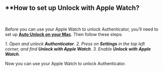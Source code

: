 <!-- 
---
title: How to set up **Unlock with Apple Watch?
--- 
-->

## **How to set up **Unlock with Apple Watch?**

<br />

Before you can use your Apple Watch to unlock Authenticator, you’ll need to set up [**Auto Unlock on your Mac**](https://support.apple.com/en-gb/HT206995). Then follow these steps:

*1. Open and unlock **Authenticator**.*
*2. Press on **Settings** in the top left corner, and find  **Unlock with Apple Watch**.*
*3. Enable **Unlock with Apple Watch**.*

Now you can use your Apple Watch to unlock Authenticator.






